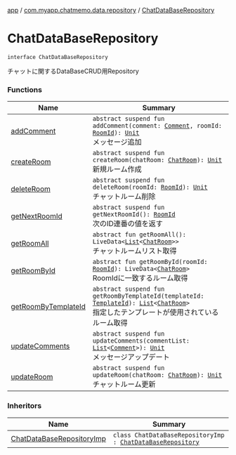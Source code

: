 [app](../../index.md) / [com.myapp.chatmemo.data.repository](../index.md) / [ChatDataBaseRepository](./index.md)

# ChatDataBaseRepository

`interface ChatDataBaseRepository`

チャットに関するDataBaseCRUD用Repository

### Functions

| Name | Summary |
|---|---|
| [addComment](add-comment.md) | `abstract suspend fun addComment(comment: `[`Comment`](../../com.myapp.chatmemo.domain.model.value/-comment/index.md)`, roomId: `[`RoomId`](../../com.myapp.chatmemo.domain.model.value/-room-id/index.md)`): `[`Unit`](https://kotlinlang.org/api/latest/jvm/stdlib/kotlin/-unit/index.html)<br>メッセージ追加 |
| [createRoom](create-room.md) | `abstract suspend fun createRoom(chatRoom: `[`ChatRoom`](../../com.myapp.chatmemo.domain.model.entity/-chat-room/index.md)`): `[`Unit`](https://kotlinlang.org/api/latest/jvm/stdlib/kotlin/-unit/index.html)<br>新規ルーム作成 |
| [deleteRoom](delete-room.md) | `abstract suspend fun deleteRoom(roomId: `[`RoomId`](../../com.myapp.chatmemo.domain.model.value/-room-id/index.md)`): `[`Unit`](https://kotlinlang.org/api/latest/jvm/stdlib/kotlin/-unit/index.html)<br>チャットルーム削除 |
| [getNextRoomId](get-next-room-id.md) | `abstract suspend fun getNextRoomId(): `[`RoomId`](../../com.myapp.chatmemo.domain.model.value/-room-id/index.md)<br>次のID連番の値を返す |
| [getRoomAll](get-room-all.md) | `abstract fun getRoomAll(): LiveData<`[`List`](https://kotlinlang.org/api/latest/jvm/stdlib/kotlin.collections/-list/index.html)`<`[`ChatRoom`](../../com.myapp.chatmemo.domain.model.entity/-chat-room/index.md)`>>`<br>チャットルームリスト取得 |
| [getRoomById](get-room-by-id.md) | `abstract fun getRoomById(roomId: `[`RoomId`](../../com.myapp.chatmemo.domain.model.value/-room-id/index.md)`): LiveData<`[`ChatRoom`](../../com.myapp.chatmemo.domain.model.entity/-chat-room/index.md)`>`<br>RoomIdに一致するルーム取得 |
| [getRoomByTemplateId](get-room-by-template-id.md) | `abstract suspend fun getRoomByTemplateId(templateId: `[`TemplateId`](../../com.myapp.chatmemo.domain.model.value/-template-id/index.md)`): `[`List`](https://kotlinlang.org/api/latest/jvm/stdlib/kotlin.collections/-list/index.html)`<`[`ChatRoom`](../../com.myapp.chatmemo.domain.model.entity/-chat-room/index.md)`>`<br>指定したテンプレートが使用されているルーム取得 |
| [updateComments](update-comments.md) | `abstract suspend fun updateComments(commentList: `[`List`](https://kotlinlang.org/api/latest/jvm/stdlib/kotlin.collections/-list/index.html)`<`[`Comment`](../../com.myapp.chatmemo.domain.model.value/-comment/index.md)`>): `[`Unit`](https://kotlinlang.org/api/latest/jvm/stdlib/kotlin/-unit/index.html)<br>メッセージアップデート |
| [updateRoom](update-room.md) | `abstract suspend fun updateRoom(chatRoom: `[`ChatRoom`](../../com.myapp.chatmemo.domain.model.entity/-chat-room/index.md)`): `[`Unit`](https://kotlinlang.org/api/latest/jvm/stdlib/kotlin/-unit/index.html)<br>チャットルーム更新 |

### Inheritors

| Name | Summary |
|---|---|
| [ChatDataBaseRepositoryImp](../-chat-data-base-repository-imp/index.md) | `class ChatDataBaseRepositoryImp : `[`ChatDataBaseRepository`](./index.md) |
